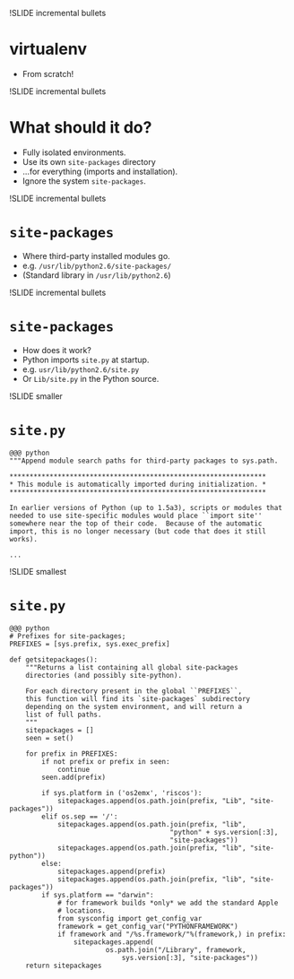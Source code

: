 !SLIDE incremental bullets

# virtualenv #

* From scratch!

!SLIDE incremental bullets

# What should it do? #

* Fully isolated environments.
* Use its own `site-packages` directory
* ...for everything (imports and installation).
* Ignore the system `site-packages`.

!SLIDE incremental bullets

# `site-packages` #

* Where third-party installed modules go.
* e.g. `/usr/lib/python2.6/site-packages/`
* (Standard library in `/usr/lib/python2.6`)

!SLIDE incremental bullets

# `site-packages` #

* How does it work?
* Python imports `site.py` at startup.
* e.g. `usr/lib/python2.6/site.py`
* Or `Lib/site.py` in the Python source.

!SLIDE smaller

# `site.py` #

    @@@ python
    """Append module search paths for third-party packages to sys.path.

    ****************************************************************
    * This module is automatically imported during initialization. *
    ****************************************************************

    In earlier versions of Python (up to 1.5a3), scripts or modules that
    needed to use site-specific modules would place ``import site''
    somewhere near the top of their code.  Because of the automatic
    import, this is no longer necessary (but code that does it still
    works).

    ...

!SLIDE smallest

# `site.py` #

    @@@ python
    # Prefixes for site-packages;
    PREFIXES = [sys.prefix, sys.exec_prefix]

    def getsitepackages():
        """Returns a list containing all global site-packages
        directories (and possibly site-python).

        For each directory present in the global ``PREFIXES``,
        this function will find its `site-packages` subdirectory
        depending on the system environment, and will return a
        list of full paths.
        """
        sitepackages = []
        seen = set()

        for prefix in PREFIXES:
            if not prefix or prefix in seen:
                continue
            seen.add(prefix)

            if sys.platform in ('os2emx', 'riscos'):
                sitepackages.append(os.path.join(prefix, "Lib", "site-packages"))
            elif os.sep == '/':
                sitepackages.append(os.path.join(prefix, "lib",
                                            "python" + sys.version[:3],
                                            "site-packages"))
                sitepackages.append(os.path.join(prefix, "lib", "site-python"))
            else:
                sitepackages.append(prefix)
                sitepackages.append(os.path.join(prefix, "lib", "site-packages"))
            if sys.platform == "darwin":
                # for framework builds *only* we add the standard Apple
                # locations.
                from sysconfig import get_config_var
                framework = get_config_var("PYTHONFRAMEWORK")
                if framework and "/%s.framework/"%(framework,) in prefix:
                    sitepackages.append(
                            os.path.join("/Library", framework,
                                sys.version[:3], "site-packages"))
        return sitepackages
